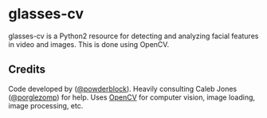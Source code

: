 glasses-cv
=======

glasses-cv is a Python2 resource for detecting and analyzing facial features in video and images.
This is done using OpenCV.

Credits
-------

Code developed by ([@powderblock](https://github.com/powderblock)).
Heavily consulting Caleb Jones ([@porglezomp](https://github.com/porglezomp)) for help.
Uses [OpenCV](http://opencv.org/) for computer vision, image loading, image processing, etc. 
